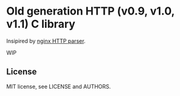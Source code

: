 # Old generation HTTP (v0.9, v1.0, v1.1) C library
Insipired by [nginx HTTP parser](https://github.com/nginx/nginx/blob/master/src/http/ngx_http_parse.c).

WIP

## License

MIT license, see LICENSE and AUTHORS.
